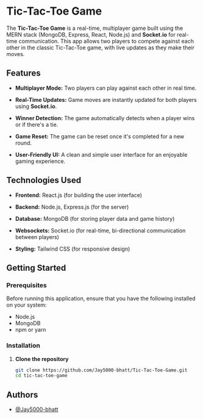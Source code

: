 # Tic-Tac-Toe Game

The **Tic-Tac-Toe Game** is a real-time, multiplayer game built using the MERN stack (MongoDB, Express, React, Node.js) and **Socket.io** for real-time communication. This app allows two players to compete against each other in the classic Tic-Tac-Toe game, with live updates as they make their moves.

## Features

- **Multiplayer Mode:** Two players can play against each other in real time.

- **Real-Time Updates:** Game moves are instantly updated for both players using **Socket.io**.
- **Winner Detection:** The game automatically detects when a player wins or if there's a tie.
- **Game Reset:** The game can be reset once it's completed for a new round.
- **User-Friendly UI:** A clean and simple user interface for an enjoyable gaming experience.

## Technologies Used

- **Frontend:** React.js (for building the user interface)

- **Backend:** Node.js, Express.js (for the server)
- **Database:** MongoDB (for storing player data and game history)
- **Websockets:** Socket.io (for real-time, bi-directional communication between players)
- **Styling:** Tailwind CSS (for responsive design)

## Getting Started

### Prerequisites

Before running this application, ensure that you have the following installed on your system:

- Node.js
- MongoDB
- npm or yarn

### Installation

1. **Clone the repository**

   ```bash
   git clone https://github.com/Jay5000-bhatt/Tic-Tac-Toe-Game.git
   cd tic-tac-toe-game

## Authors

- [@Jay5000-bhatt](https://github.com/Jay5000-bhatt)



